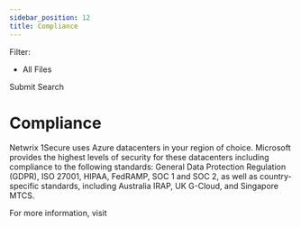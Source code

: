```yaml
---
sidebar_position: 12
title: Compliance
---
```


Filter: 

* All Files

Submit Search

# Compliance

Netwrix 1Secure uses Azure datacenters in your region of choice. Microsoft provides the highest levels of security for these datacenters including compliance to the following standards: General Data Protection Regulation (GDPR), ISO 27001, HIPAA, FedRAMP, SOC 1 and SOC 2, as well as country-specific standards, including Australia IRAP, UK G-Cloud, and Singapore MTCS.

For more information, visit 